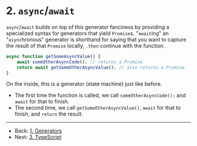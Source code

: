 # 2. `async`/`await`

`async`/`await` builds on top of this generator fanciness by providing a specialized syntax for generators that yield `Promise`s.
"`await`ing" an "`async`hronous" generator is shorthand for saying that you want to capture the result of that `Promise` locally, `.then` continue with the function.

```javascript
async function getSomeAsyncValue() {
    await someOtherAsyncCode(); // returns a Promise
    return await getSomeOtherAsyncValue(); // also returns a Promise
}
```

On the inside, this is a generator (state machine) just like before.
* The first time the function is called, we call `someOtherAsyncCode();` and `await` for that to finish.
* The second time, we call `getSomeOtherAsyncValue()`, `await` for that to finish, and `return` the result.

---

* Back: [1. Generators](./1.%20Generators.md)
* Next: [3. TypeScript](./3.%20TypeScript.md)
